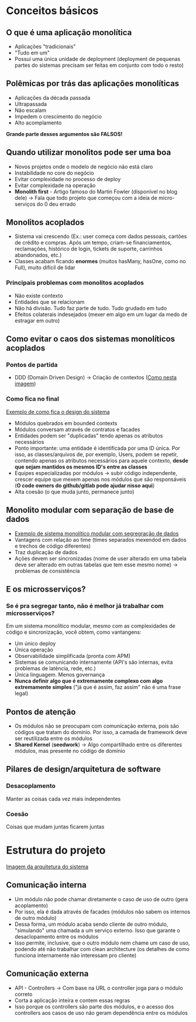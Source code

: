 # Conceitos básicos

## O que é uma aplicação monolítica

- Aplicações "tradicionais"
- "Tudo em um"
- Possui uma única unidade de deployment (deployment de pequenas partes do sistemas precisam ser feitas em conjunto com todo o resto)

## Polêmicas por trás das aplicações monolíticas
- Aplicações da década passada
- Ultrapassada
- Não escalam
- Impedem o crescimento do negócio
- Alto acomplamento

**Grande parte desses argumentos são FALSOS!**

## Quando utilizar monolitos pode ser uma boa

- Novos projetos onde o modelo de negócio não está claro
- Instabilidade no core do negócio
- Evitar complexidade no processo de deploy
- Evitar complexidade na operação
- **Monolith first** - Artigo famoso do Martin Fowler (disponível no blog dele) -> Fala que todo projeto que começou com a ideia de micro-serviços do 0 deu errado

## Monolitos acoplados

- Sistema vai crescendo (Ex.: user começa com dados pessoais, cartões de crédito e compras. Após um tempo, criam-se financiamentos, reclamações, histórico de login, tickets de suporte, carrinhos abandonados, etc.)
- Classes acabam ficando **enormes** (muitos hasMany, hasOne, como no Full), muito difícil de lidar

### Principais problemas com monolitos acoplados
- Não existe contexto
- Entidades que se relacionam
- Não há divisão. Tudo faz parte de tudo. Tudo grudado em tudo
- Efeitos colaterais indesejados (mexer em algo em um lugar da medo de estragar em outro)

## Como evitar o caos dos sistemas monolíticos acoplados
### Pontos de partida
- DDD (Domain Driven Design) -> Criação de contextos ([Como nesta imagem](./docs/images/contexts.png))

### Como fica no final
[Exemplo de como fica o design do sistema](./docs/images/modular_system.png)
- Módulos quebrados em bounded contexts
- Módulos conversam através de contratos e facades
- Entidades podem ser "duplicadas" tendo apenas os atributos necessários
- Ponto importante: uma entidade é identificada por uma ID única. Por isso, as classes/arquivos de, por exemplo, Users, podem se repetir, contendo apenas os atributos necessários para aquele contexto, **desde que sejam mantidos os mesmos ID's entre as classes**
- Equipes especializadas por módulos -> subir código independente, crescer equipe que mexem apenas nos módulos que são responsáveis (**O code owners do github/gitlab pode ajudar nisso aqui**)
- Alta coesão (o que muda junto, permanece junto)

## Monolito modular com separação de base de dados
- [Exemplo de sistema monolítico modular com segregração de dados](./docs/images/db_separation.png)
- Vantagens com relação ao time (times separados mexendod em dados e trechos de código diferentes)
- Traz duplicação de dados
- Ações devem ser sincronizadas (nome de user alterado em uma tabela deve ser alterado em outras tabelas que tem esse mesmo nome) -> problemas de consistência

## E os microsserviços?
### Se é pra segregar tanto, não é melhor já trabalhar com microsserviços?
Em um sistema monolítico modular, mesmo com as complexidades de código e sincronização, você obtem, como vantangens:
- Um único deploy
- Única operação
- Observabilidade simplificada (pronta com APM)
- Sistemas se comunicando internamente (API's são internas, evita problemas de latência, rede, etc.)
- Única linguagem. Menos governança
- **Nunca definir algo que é extremamente complexo com algo extremamente simples** ("já que é assim, faz assim" não é uma frase legal)

## Pontos de atenção
- Os módulos não se preocupam com comunicação externa, pois são códigos que tratam do domínio. Por isso, a camada de framework deve ser reutilizada entre os módulos
- **Shared Kernel** (__seedwork__) -> Algo compartilhado entre os diferentes módulos, mas presente no código de domínio

## Pilares de design/arquitetura de software
### Desacoplamento
Manter as coisas cada vez mais independentes

### Coesão
Coisas que mudam juntas ficarem juntas

# Estrutura do projeto
[Imagem da arquitetura do sistema](./docs/images/architecture.png)
## Comunicação interna
- Um módulo não pode chamar diretamente o caso de uso de outro (gera acoplamento)
- Por isso, ela é dada através de facades (módulos não sabem os internos de outro módulo)
- Dessa forma, um módulo acaba sendo cliente de outro módulo, "simulando" uma chamada a um serviço externo. Isso que garante o desaclopamento entre os módulos
- Isso permite, inclusive, que o outro módulo nem chame um caso de uso, podendo até não trabalhar com clean architecture (os detalhes de como funciona internamente não interessam pro cliente)

## Comunicação externa
- API - Controllers -> Com base na URL o controller joga para o módulo correto
- Corta a aplicação inteira e contem essas regras
- Isso porque os controllers são parte dos módulos, e o acesso dos controllers aos casos de uso não geram dependência entre os módulos
